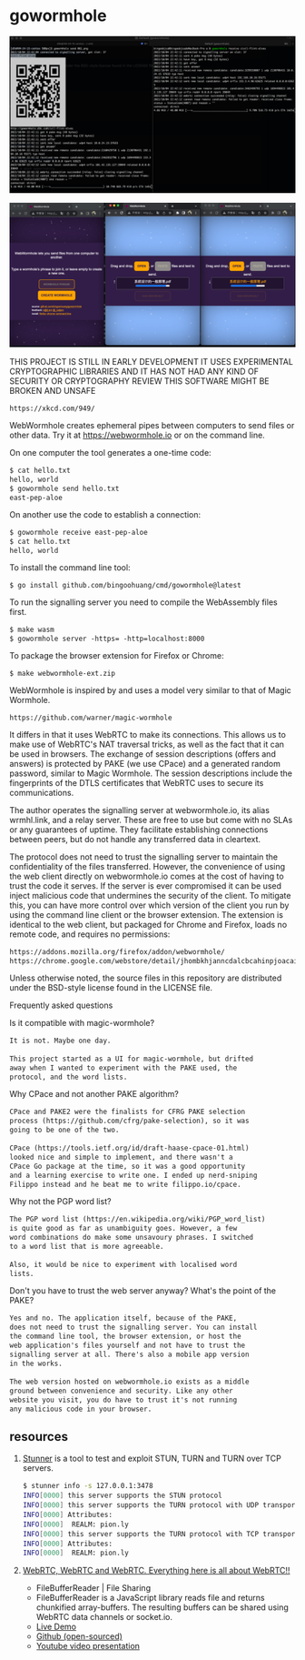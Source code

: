 # gowormhole

![img.png](_doc/cli.png)

![img.png](_doc/web.png)

THIS PROJECT IS STILL IN EARLY DEVELOPMENT IT USES EXPERIMENTAL
CRYPTOGRAPHIC LIBRARIES AND IT HAS NOT HAD ANY KIND OF SECURITY
OR CRYPTOGRAPHY REVIEW THIS SOFTWARE MIGHT BE BROKEN AND UNSAFE

	https://xkcd.com/949/

WebWormhole creates ephemeral pipes between computers to send files
or other data. Try it at https://webwormhole.io or on the command
line.

On one computer the tool generates a one-time code:

	$ cat hello.txt
	hello, world
	$ gowormhole send hello.txt
	east-pep-aloe

On another use the code to establish a connection:

	$ gowormhole receive east-pep-aloe
	$ cat hello.txt
	hello, world

To install the command line tool:

	$ go install github.com/bingoohuang/cmd/gowormhole@latest

To run the signalling server you need to compile the WebAssembly
files first.

	$ make wasm
	$ gowormhole server -https= -http=localhost:8000

To package the browser extension for Firefox or Chrome:

	$ make webwormhole-ext.zip

WebWormhole is inspired by and uses a model very similar to that
of Magic Wormhole.

	https://github.com/warner/magic-wormhole

It differs in that it uses WebRTC to make its connections. This
allows us to make use of WebRTC's NAT traversal tricks, as well as
the fact that it can be used in browsers. The exchange of session
descriptions (offers and answers) is protected by PAKE (we use
CPace) and a generated random password, similar to Magic Wormhole.
The session descriptions include the fingerprints of the DTLS
certificates that WebRTC uses to secure its communications.

The author operates the signalling server at webwormhole.io, its
alias wrmhl.link, and a relay server. These are free to use but
come with no SLAs or any guarantees of uptime. They facilitate
establishing connections between peers, but do not handle any
transferred data in cleartext.

The protocol does not need to trust the signalling server to maintain
the confidentiality of the files transferred. However, the convenience
of using the web client directly on webwormhole.io comes at the
cost of having to trust the code it serves. If the server is ever
compromised it can be used inject malicious code that undermines
the security of the client. To mitigate this, you can have more
control over which version of the client you run by using the command
line client or the browser extension. The extension is identical
to the web client, but packaged for Chrome and Firefox, loads no
remote code, and requires no permissions:

	https://addons.mozilla.org/firefox/addon/webwormhole/
	https://chrome.google.com/webstore/detail/jhombkhjanncdalcbcahinpjoacaiidn

Unless otherwise noted, the source files in this repository are
distributed under the BSD-style license found in the LICENSE file.

Frequently asked questions

Is it compatible with magic-wormhole?

	It is not. Maybe one day.

	This project started as a UI for magic-wormhole, but drifted
	away when I wanted to experiment with the PAKE used, the
	protocol, and the word lists.

Why CPace and not another PAKE algorithm?

	CPace and PAKE2 were the finalists for CFRG PAKE selection
	process (https://github.com/cfrg/pake-selection), so it was
	going to be one of the two.

	CPace (https://tools.ietf.org/id/draft-haase-cpace-01.html)
	looked nice and simple to implement, and there wasn't a
	CPace Go package at the time, so it was a good opportunity
	and a learning exercise to write one. I ended up nerd-sniping
	Filippo instead and he beat me to write filippo.io/cpace.

Why not the PGP word list?

	The PGP word list (https://en.wikipedia.org/wiki/PGP_word_list)
	is quite good as far as unambiguity goes. However, a few
	word combinations do make some unsavoury phrases. I switched
	to a word list that is more agreeable.

	Also, it would be nice to experiment with localised word
	lists.

Don't you have to trust the web server anyway? What's the point of
the PAKE?

	Yes and no. The application itself, because of the PAKE,
	does not need to trust the signalling server. You can install
	the command line tool, the browser extension, or host the
	web application's files yourself and not have to trust the
	signalling server at all. There's also a mobile app version
	in the works.

	The web version hosted on webwormhole.io exists as a middle
	ground between convenience and security. Like any other
	website you visit, you do have to trust it's not running
	any malicious code in your browser.

## resources

1. [Stunner](https://github.com/firefart/stunner) is a tool to test and exploit STUN, TURN and TURN over TCP servers.

    ```sh
    $ stunner info -s 127.0.0.1:3478
    INFO[0000] this server supports the STUN protocol
    INFO[0000] this server supports the TURN protocol with UDP transports
    INFO[0000] Attributes:
    INFO[0000] 	REALM: pion.ly
    INFO[0000] this server supports the TURN protocol with TCP transports
    INFO[0000] Attributes:
    INFO[0000] 	REALM: pion.ly
    ```

2. [WebRTC, WebRTC and WebRTC. Everything here is all about WebRTC!!](https://github.com/muaz-khan/WebRTC-Experiment)

    - FileBufferReader | File Sharing 
    - FileBufferReader is a JavaScript library reads file and returns chunkified array-buffers. The resulting buffers can be shared using WebRTC data channels or socket.io.
    - [Live Demo](https://www.webrtc-experiment.com/FileBufferReader/)
    - [Github (open-sourced)](https://github.com/muaz-khan/FileBufferReader)
    - [Youtube video presentation](https://www.youtube.com/watch?v=gv8xpdGdS4o)